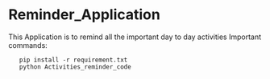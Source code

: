 # Reminder_Application

This Application is to remind all the important day to day activities
Important commands:
```virtualenv venv #creating virtualenvironment
   pip install -r requirement.txt
   python Activities_reminder_code
